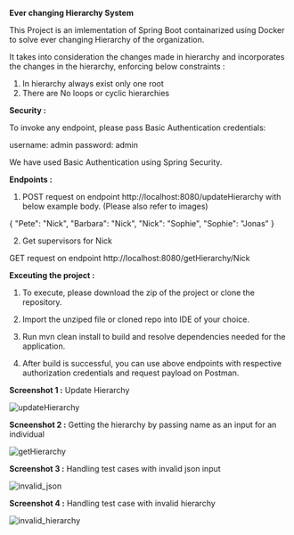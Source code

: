 **Ever changing Hierarchy System**

This Project is an imlementation of Spring Boot containarized using Docker to solve ever changing Hierarchy of the organization. 

It takes into consideration the changes made in hierarchy and incorporates the changes in the hierarchy, enforcing below constraints :

1. In hierarchy always exist only one root
2. There are No loops or cyclic hierarchies




**Security :**

To invoke any endpoint, please pass Basic Authentication credentials:

username: admin
password: admin

We have used Basic Authentication using Spring Security.




**Endpoints :**

1. POST request on endpoint http://localhost:8080/updateHierarchy with below example body. (Please also refer to images)

{
    "Pete": "Nick",
    "Barbara": "Nick",
    "Nick": "Sophie",
    "Sophie": "Jonas"
}


2. Get supervisors for Nick


GET request on endpoint http://localhost:8080/getHierarchy/Nick


**Exceuting the project :**

1. To execute, please download the zip of the project or clone the repository.

2. Import the unziped file or cloned repo into IDE of your choice.

3. Run mvn clean install to build and resolve dependencies needed for the application.

4. After build is successful, you can use above endpoints with respective authorization credentials and request payload on Postman.






**Screenshot 1 :** Update Hierarchy



![updateHierarchy](https://user-images.githubusercontent.com/30754286/146703425-09e85281-e97a-43f0-8653-67d64741ae4e.png)







**Scneenshot 2 :** Getting the hierarchy by passing name as an input for an individual



![getHierarchy](https://user-images.githubusercontent.com/30754286/146703490-35924bb1-9611-4384-9e49-6ae617a20384.png)



**Screenshot 3 :** Handling test cases with invalid json input

![invalid_json](https://user-images.githubusercontent.com/30754286/146938463-415adb74-8d4a-40ac-b404-d5145c323bd3.png)


**Screenshot 4 :** Handling test case with invalid hierarchy

![invalid_hierarchy](https://user-images.githubusercontent.com/30754286/146938557-a8fa6554-4c8a-4fe0-9250-361e6dfd224e.png)



